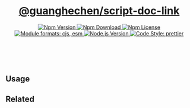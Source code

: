 <header>
  <h1 align="center">
    <a href="https://github.com/guanghechen/node-scaffolds/tree/@guanghechen/script-doc-link@6.0.0-alpha.16/packages/script-doc-link#readme">@guanghechen/script-doc-link</a>
  </h1>
  <div align="center">
    <a href="https://www.npmjs.com/package/@guanghechen/script-doc-link">
      <img
        alt="Npm Version"
        src="https://img.shields.io/npm/v/@guanghechen/script-doc-link.svg"
      />
    </a>
    <a href="https://www.npmjs.com/package/@guanghechen/script-doc-link">
      <img
        alt="Npm Download"
        src="https://img.shields.io/npm/dm/@guanghechen/script-doc-link.svg"
      />
    </a>
    <a href="https://www.npmjs.com/package/@guanghechen/script-doc-link">
      <img
        alt="Npm License"
        src="https://img.shields.io/npm/l/@guanghechen/script-doc-link.svg"
      />
    </a>
    <a href="#install">
      <img
        alt="Module formats: cjs, esm"
        src="https://img.shields.io/badge/module_formats-cjs%2C%20esm-green.svg"
      />
    </a>
    <a href="https://github.com/nodejs/node">
      <img
        alt="Node.js Version"
        src="https://img.shields.io/node/v/@guanghechen/script-doc-link"
      />
    </a>
    <a href="https://github.com/prettier/prettier">
      <img
        alt="Code Style: prettier"
        src="https://img.shields.io/badge/code_style-prettier-ff69b4.svg?style=flat-square"
      />
    </a>
  </div>
</header>
<br/>




## Usage




## Related

[homepage]: https://github.com/guanghechen/node-scaffolds/tree/@guanghechen/script-doc-link@6.0.0-alpha.16/packages/script-doc-link#readme
